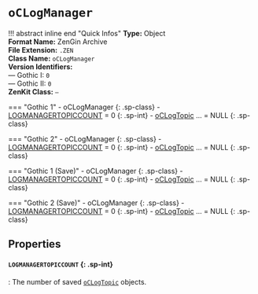# `oCLogManager`

!!! abstract inline end "Quick Infos"
    **Type:** Object<br/>
    **Format Name:** ZenGin Archive<br/>
    **File Extension:** `.ZEN`<br/>
    **Class Name:** `oCLogManager`<br/>
    **Version Identifiers:**<br />
    — Gothic I: `0`<br/>
    — Gothic II: `0`<br/>
    **ZenKit Class:** `—` 

=== "Gothic 1"
    - oCLogManager
      {: .sp-class}
        - [LOGMANAGERTOPICCOUNT](#logmanagertopiccount) = 0
          {: .sp-int}
        - [oCLogTopic](oCLogTopic.md) ... = NULL
          {: .sp-class}

=== "Gothic 2"
    - oCLogManager
      {: .sp-class}
        - [LOGMANAGERTOPICCOUNT](#logmanagertopiccount) = 0
          {: .sp-int}
        - [oCLogTopic](oCLogTopic.md) ... = NULL
          {: .sp-class}

=== "Gothic 1 (Save)"
    - oCLogManager
      {: .sp-class}
        - [LOGMANAGERTOPICCOUNT](#logmanagertopiccount) = 0
          {: .sp-int}
        - [oCLogTopic](oCLogTopic.md) ... = NULL
          {: .sp-class}

=== "Gothic 2 (Save)"
    - oCLogManager
      {: .sp-class}
        - [LOGMANAGERTOPICCOUNT](#logmanagertopiccount) = 0
          {: .sp-int}
        - [oCLogTopic](oCLogTopic.md) ... = NULL
          {: .sp-class}

## Properties

#### `LOGMANAGERTOPICCOUNT` {: .sp-int}

:   The number of saved [`oCLogTopic`](oCLogTopic.md) objects.

